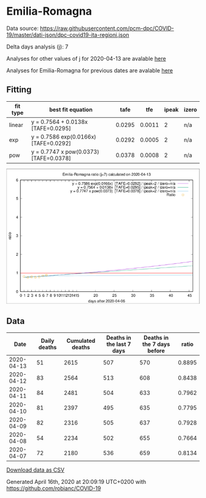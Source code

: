 # Emilia-Romagna

Data source: https://raw.githubusercontent.com/pcm-dpc/COVID-19/master/dati-json/dpc-covid19-ita-regioni.json

Delta days analysis (j): 7

Analyses for other values of j for 2020-04-13 are avalable [here](../2020-04-13/README.md)

Analyses for Emilia-Romagna for previous dates are avalable [here](../README.md)

## Fitting 
|fit type|best fit equation|tafe|tfe|ipeak|izero|
|-------|-----|--------|------|---|---|
|linear|y = 0.7564 + 0.0138x  [TAFE=0.0295]|0.0295|0.0011|2|n/a|
|exp|y = 0.7586 exp(0.0166x)  [TAFE=0.0292]|0.0292|0.0005|2|n/a|
|pow|y = 0.7747 x pow(0.0373)  [TAFE=0.0378]|0.0378|0.0008|2|n/a|

![Plot](COVID-19_emilia-romagna_j7_2020-04-13.png)

## Data
|Date|Daily deaths|Cumulated deaths|Deaths in the last 7 days|Deaths in the 7 days before|ratio|
|----|----------|-----------|-------|--------------------|-----|
|2020-04-13|51|2615|507|570|0.8895|
|2020-04-12|83|2564|513|608|0.8438|
|2020-04-11|84|2481|504|633|0.7962|
|2020-04-10|81|2397|495|635|0.7795|
|2020-04-09|82|2316|505|637|0.7928|
|2020-04-08|54|2234|502|655|0.7664|
|2020-04-07|72|2180|536|659|0.8134|

[Download data as CSV](COVID-19_emilia-romagna_j7_2020-04-13.csv)

Generated April 16th, 2020 at 20:09:19 UTC+0200 with https://github.com/robianc/COVID-19
